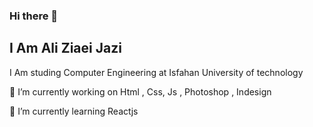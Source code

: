 ### Hi there 👋
**I Am Ali Ziaei Jazi**
-------------------
I Am studing Computer Engineering at Isfahan University of technology

🔭 I’m currently working on Html , Css, Js , Photoshop , Indesign

🌱 I’m currently learning Reactjs
<!--
**aliziaeijazi/AliZiaeiJazi** is a ✨ _special_ ✨ repository because its `README.md` (this file) appears on your GitHub profile.

Here are some ideas to get you started:

- 🔭 I’m currently working on ...
- 🌱 I’m currently learning ...
- 👯 I’m looking to collaborate on ...
- 🤔 I’m looking for help with ...
- 💬 Ask me about ...
- 📫 How to reach me: ...
- 😄 Pronouns: ...
- ⚡ Fun fact: ...
-->
